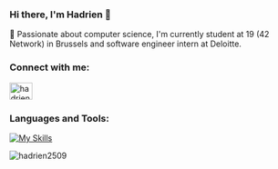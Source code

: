 ### Hi there, I'm Hadrien 👋

:seedling: Passionate about computer science, I'm currently student at 19 (42 Network) in Brussels and software engineer intern at Deloitte.

<h3 align="left">Connect with me:</h3>
<p align="left">
<a href="https://www.linkedin.com/in/hadrien-geissler-2064091ab/" target="blank"><img align="center" src="https://raw.githubusercontent.com/rahuldkjain/github-profile-readme-generator/master/src/images/icons/Social/linked-in-alt.svg" alt="hadrien-geissler-2064091ab" height="30" width="40" /></a>
</p>

<h3 align="left">Languages and Tools:</h3>

[![My Skills](https://skillicons.dev/icons?i=python,js,dotnet,django,node.js,react,azure,aws,terraform,java,c,cpp,docker,git,linux,bash,bots,html)](https://skillicons.dev)

<p align="left">
  <img src="https://github-readme-stats.vercel.app/api/top-langs?username=hadrien2509&show_icons=true&locale=en&layout=compact&theme=github_dark" alt="hadrien2509" />
</p>
